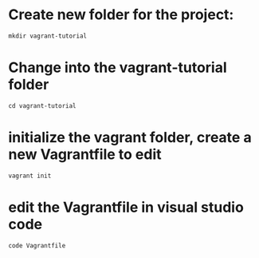# Create new folder for the project:
```
mkdir vagrant-tutorial
```

# Change into the vagrant-tutorial folder
```
cd vagrant-tutorial
```

# initialize the vagrant folder, create a new Vagrantfile to edit
```
vagrant init
```

# edit the Vagrantfile in visual studio code
```
code Vagrantfile
```
